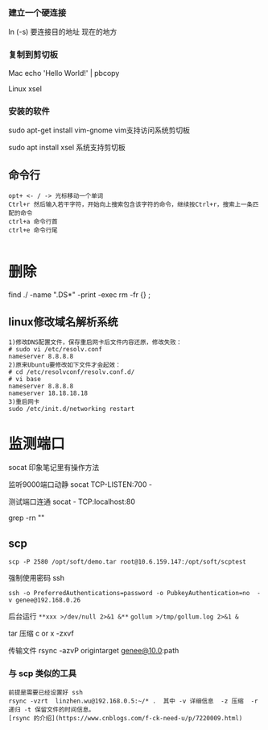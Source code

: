 ### 建立一个硬连接

ln (-s) 要连接目的地址  现在的地方

### 复制到剪切板

 Mac   echo 'Hello World!' | pbcopy

Linux    xsel



### 安装的软件

sudo apt-get install vim-gnome vim支持访问系统剪切板

sudo apt install xsel 系统支持剪切板



## 命令行

```
opt+ <- / -> 光标移动一个单词
Ctrl+r 然后输入若干字符，开始向上搜索包含该字符的命令，继续按Ctrl+r，搜索上一条匹配的命令
ctrl+a 命令行首
ctrl+e 命令行尾


```

# 删除

 find ./ -name ".DS*" -print -exec rm -fr {} \;





## linux修改域名解析系统

```
1)修改DNS配置文件，保存重启网卡后文件内容还原，修改失败：
# sudo vi /etc/resolv.conf
nameserver 8.8.8.8
2)原来Ubuntu要修改如下文件才会起效：
# cd /etc/resolvconf/resolv.conf.d/
# vi base
nameserver 8.8.8.8
nameserver 18.18.18.18
3)重启网卡
sudo /etc/init.d/networking restart
```



# 监测端口 

socat 印象笔记里有操作方法

监听9000端口动静 socat TCP-LISTEN:700 -

测试端口连通 socat - TCP:localhost:80





grep -rn ""



## scp

```
scp -P 2580 /opt/soft/demo.tar root@10.6.159.147:/opt/soft/scptest
```


强制使用密码 ssh

`ssh -o PreferredAuthentications=password -o PubkeyAuthentication=no  -v genee@192.168.0.26`



后台运行 `**xxx >/dev/null 2>&1 &**` `gollum >/tmp/gollum.log 2>&1 &`

tar 压缩   c or x  -zxvf

传输文件   rsync -azvP  origintarget genee@10.0:path


### 与 scp 类似的工具

    前提是需要已经设置好 ssh
    rsync -vzrt  linzhen.wu@192.168.0.5:~/* .  其中 -v 详细信息  -z 压缩  -r 递归 -t 保留文件的时间信息。
    [rsync 的介绍](https://www.cnblogs.com/f-ck-need-u/p/7220009.html)

